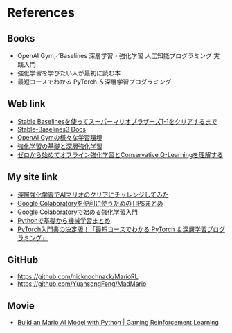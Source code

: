 # References

## Books
- OpenAI Gym／Baselines 深層学習・強化学習 人工知能プログラミング 実践入門
- 強化学習を学びたい人が最初に読む本
- 最短コースでわかる PyTorch ＆深層学習プログラミング

## Web link
- [Stable Baselinesを使ってスーパーマリオブラザーズ1-1をクリアするまで](https://qiita.com/hrs1985/items/871ca5d037d73558bfca)
- [Stable-Baselines3 Docs](https://stable-baselines3.readthedocs.io/en/master/)
- [OpenAI Gymの様々な学習環境](https://note.com/npaka/n/n9d81c0f08e26)
- [強化学習の基礎と深層強化学習](https://www.slideshare.net/ShotaImai3/rlssdeepreinforcementlearning)
- [ゼロから始めてオフライン強化学習とConservative Q-Learningを理解する](https://qiita.com/aiueola/items/90f635200d808f904daf)

## My site link
- [深層強化学習でAIマリオのクリアにチャレンジしてみた](https://qiita.com/karaage0703/items/e237887894f0f1382d58)
- [Google Colaboratoryを便利に使うためのTIPSまとめ](https://karaage.hatenadiary.jp/entry/2018/12/17/073000)
- [Google Colaboratoryで始める強化学習入門](https://karaage.hatenadiary.jp/entry/rl-tutorial)
- [Pythonで基礎から機械学習まとめ](https://karaage.hatenadiary.jp/machine-learning-study)
- [PyTorch入門書の決定版！「最短コースでわかる PyTorch ＆深層学習プログラミング」](https://karaage.hatenadiary.jp/entry/2021/09/24/073000)

## GitHub
- https://github.com/nicknochnack/MarioRL
- https://github.com/YuansongFeng/MadMario


## Movie
- [Build an Mario AI Model with Python | Gaming Reinforcement Learning](https://www.youtube.com/watch?v=2eeYqJ0uBKE)
